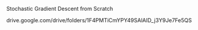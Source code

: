 Stochastic Gradient Descent from Scratch

drive.google.com/drive/folders/1F4PMTiCmYPY49SAlAID_j3Y9Je7Fe5QS
